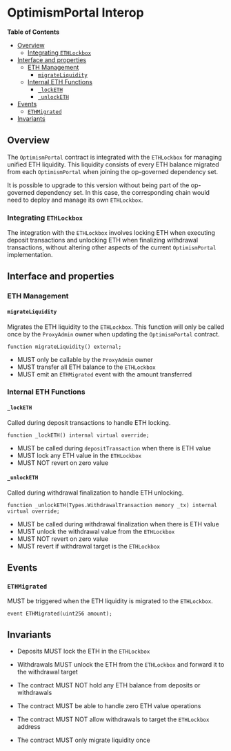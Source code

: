# OptimismPortal Interop

<!-- START doctoc generated TOC please keep comment here to allow auto update -->
<!-- DON'T EDIT THIS SECTION, INSTEAD RE-RUN doctoc TO UPDATE -->
**Table of Contents**

- [Overview](#overview)
  - [Integrating `ETHLockbox`](#integrating-ethlockbox)
- [Interface and properties](#interface-and-properties)
  - [ETH Management](#eth-management)
    - [`migrateLiquidity`](#migrateliquidity)
  - [Internal ETH Functions](#internal-eth-functions)
    - [`_lockETH`](#_locketh)
    - [`_unlockETH`](#_unlocketh)
- [Events](#events)
  - [`ETHMigrated`](#ethmigrated)
- [Invariants](#invariants)

<!-- END doctoc generated TOC please keep comment here to allow auto update -->

## Overview

The `OptimismPortal` contract is integrated with the `ETHLockbox` for managing unified ETH liquidity.
This liquidity consists of every ETH balance migrated from each `OptimismPortal` when joining
the op-governed dependency set.

It is possible to upgrade to this version without being part of the op-governed dependency set. In this case,
the corresponding chain would need to deploy and manage its own `ETHLockbox`.

### Integrating `ETHLockbox`

The integration with the `ETHLockbox` involves locking ETH when executing deposit transactions and unlocking ETH
when finalizing withdrawal transactions, without altering other aspects of the current `OptimismPortal` implementation.

## Interface and properties

### ETH Management

#### `migrateLiquidity`

Migrates the ETH liquidity to the `ETHLockbox`. This function will only be called once by the
`ProxyAdmin` owner when updating the `OptimismPortal` contract.

```solidity
function migrateLiquidity() external;
```

- MUST only be callable by the `ProxyAdmin` owner
- MUST transfer all ETH balance to the `ETHLockbox`
- MUST emit an `ETHMigrated` event with the amount transferred

### Internal ETH Functions

#### `_lockETH`

Called during deposit transactions to handle ETH locking.

```solidity
function _lockETH() internal virtual override;
```

- MUST be called during `depositTransaction` when there is ETH value
- MUST lock any ETH value in the `ETHLockbox`
- MUST NOT revert on zero value

#### `_unlockETH`

Called during withdrawal finalization to handle ETH unlocking.

```solidity
function _unlockETH(Types.WithdrawalTransaction memory _tx) internal virtual override;
```

- MUST be called during withdrawal finalization when there is ETH value
- MUST unlock the withdrawal value from the `ETHLockbox`
- MUST NOT revert on zero value
- MUST revert if withdrawal target is the `ETHLockbox`

## Events

### `ETHMigrated`

MUST be triggered when the ETH liquidity is migrated to the `ETHLockbox`.

```solidity
event ETHMigrated(uint256 amount);
```

## Invariants

- Deposits MUST lock the ETH in the `ETHLockbox`

- Withdrawals MUST unlock the ETH from the `ETHLockbox` and forward it to the withdrawal target

- The contract MUST NOT hold any ETH balance from deposits or withdrawals

- The contract MUST be able to handle zero ETH value operations

- The contract MUST NOT allow withdrawals to target the `ETHLockbox` address

- The contract MUST only migrate liquidity once
